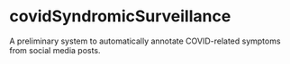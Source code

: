 # covidSyndromicSurveillance
 A preliminary system to automatically annotate COVID-related symptoms from social media posts.
